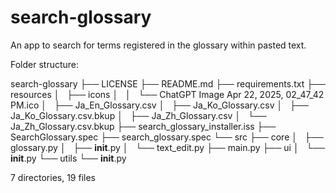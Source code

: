 # search-glossary
An app to search for terms registered in the glossary within pasted text.


Folder structure:

search-glossary
├── LICENSE
├── README.md
├── requirements.txt
├── resources
│   ├── icons
│   │   └── ChatGPT Image Apr 22, 2025, 02_47_42 PM.ico
│   ├── Ja_En_Glossary.csv
│   ├── Ja_Ko_Glossary.csv
│   ├── Ja_Ko_Glossary.csv.bkup
│   ├── Ja_Zh_Glossary.csv
│   └── Ja_Zh_Glossary.csv.bkup
├── search_glossary_installer.iss
├── SearchGlossary.spec
├── search_glossary.spec
└── src
    ├── core
    │   ├── glossary.py
    │   ├── __init__.py
    │   └── text_edit.py
    ├── main.py
    ├── ui
    │   └── __init__.py
    └── utils
        └── __init__.py

7 directories, 19 files
